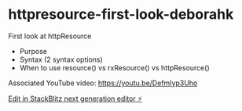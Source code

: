 # httpresource-first-look-deborahk

First look at httpResource
- Purpose
- Syntax (2 syntax options)
- When to use resource() vs rxResource() vs httpResource()

Associated YouTube video: https://youtu.be/DefmIyp3Uho

[Edit in StackBlitz next generation editor ⚡️](https://stackblitz.com/~/github.com/DeborahK/httpresource-first-look-deborahk)
